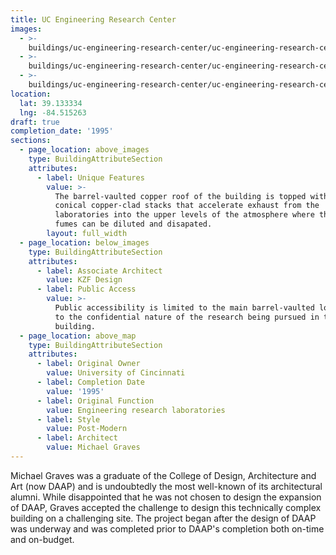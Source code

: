 ```yaml
---
title: UC Engineering Research Center
images:
  - >-
    buildings/uc-engineering-research-center/uc-engineering-research-center-0_lx1q2f
  - >-
    buildings/uc-engineering-research-center/uc-engineering-research-center-1_zo20gz
  - >-
    buildings/uc-engineering-research-center/uc-engineering-research-center-2_lr1tuv
location:
  lat: 39.133334
  lng: -84.515263
draft: true
completion_date: '1995'
sections:
  - page_location: above_images
    type: BuildingAttributeSection
    attributes:
      - label: Unique Features
        value: >-
          The barrel-vaulted copper roof of the building is topped with 4
          conical copper-clad stacks that accelerate exhaust from the
          laboratories into the upper levels of the atmosphere where the toxic
          fumes can be diluted and disapated.
        layout: full_width
  - page_location: below_images
    type: BuildingAttributeSection
    attributes:
      - label: Associate Architect
        value: KZF Design
      - label: Public Access
        value: >-
          Public accessibility is limited to the main barrel-vaulted lobby due
          to the confidential nature of the research being pursued in the
          building.
  - page_location: above_map
    type: BuildingAttributeSection
    attributes:
      - label: Original Owner
        value: University of Cincinnati
      - label: Completion Date
        value: '1995'
      - label: Original Function
        value: Engineering research laboratories
      - label: Style
        value: Post-Modern
      - label: Architect
        value: Michael Graves
---
```


Michael Graves was a graduate of the College of Design, Architecture and Art (now DAAP) and is undoubtedly the most well-known of its architectural alumni. While disappointed that he was not chosen to design the expansion of DAAP, Graves accepted the challenge to design this technically complex building on a challenging site. The project began after the design of DAAP was underway and was completed prior to DAAP's completion both on-time and on-budget.
